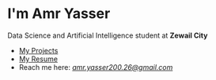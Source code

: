 # I'm Amr Yasser

Data Science and Artificial Intelligence student at **Zewail City**

- [My Projects](https://github.com/amr-yasser226?tab=repositories)
- [My Resume](https://github.com/amr-yasser226/amr-yasser226/blob/main/resume.pdf)
- Reach me here: *amr.yasser200.26@gmail.com*
